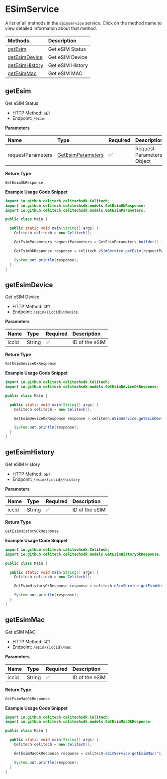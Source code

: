 # ESimService

A list of all methods in the `ESimService` service. Click on the method name to view detailed information about that method.

| Methods                           | Description      |
| :-------------------------------- | :--------------- |
| [getEsim](#getesim)               | Get eSIM Status  |
| [getEsimDevice](#getesimdevice)   | Get eSIM Device  |
| [getEsimHistory](#getesimhistory) | Get eSIM History |
| [getEsimMac](#getesimmac)         | Get eSIM MAC     |

## getEsim

Get eSIM Status

- HTTP Method: `GET`
- Endpoint: `/esim`

**Parameters**

| Name              | Type                                                | Required | Description               |
| :---------------- | :-------------------------------------------------- | :------- | :------------------------ |
| requestParameters | [GetEsimParameters](../models/GetEsimParameters.md) | ✅       | Request Parameters Object |

**Return Type**

`GetEsimOkResponse`

**Example Usage Code Snippet**

```java
import io.github.celitech.celitechsdk.Celitech;
import io.github.celitech.celitechsdk.models.GetEsimOkResponse;
import io.github.celitech.celitechsdk.models.GetEsimParameters;

public class Main {

  public static void main(String[] args) {
    Celitech celitech = new Celitech();

    GetEsimParameters requestParameters = GetEsimParameters.builder().iccid("1111222233334444555000").build();

    GetEsimOkResponse response = celitech.eSimService.getEsim(requestParameters);

    System.out.println(response);
  }
}

```

## getEsimDevice

Get eSIM Device

- HTTP Method: `GET`
- Endpoint: `/esim/{iccid}/device`

**Parameters**

| Name  | Type   | Required | Description    |
| :---- | :----- | :------- | :------------- |
| iccid | String | ✅       | ID of the eSIM |

**Return Type**

`GetEsimDeviceOkResponse`

**Example Usage Code Snippet**

```java
import io.github.celitech.celitechsdk.Celitech;
import io.github.celitech.celitechsdk.models.GetEsimDeviceOkResponse;

public class Main {

  public static void main(String[] args) {
    Celitech celitech = new Celitech();

    GetEsimDeviceOkResponse response = celitech.eSimService.getEsimDevice("1111222233334444555000");

    System.out.println(response);
  }
}

```

## getEsimHistory

Get eSIM History

- HTTP Method: `GET`
- Endpoint: `/esim/{iccid}/history`

**Parameters**

| Name  | Type   | Required | Description    |
| :---- | :----- | :------- | :------------- |
| iccid | String | ✅       | ID of the eSIM |

**Return Type**

`GetEsimHistoryOkResponse`

**Example Usage Code Snippet**

```java
import io.github.celitech.celitechsdk.Celitech;
import io.github.celitech.celitechsdk.models.GetEsimHistoryOkResponse;

public class Main {

  public static void main(String[] args) {
    Celitech celitech = new Celitech();

    GetEsimHistoryOkResponse response = celitech.eSimService.getEsimHistory("1111222233334444555000");

    System.out.println(response);
  }
}

```

## getEsimMac

Get eSIM MAC

- HTTP Method: `GET`
- Endpoint: `/esim/{iccid}/mac`

**Parameters**

| Name  | Type   | Required | Description    |
| :---- | :----- | :------- | :------------- |
| iccid | String | ✅       | ID of the eSIM |

**Return Type**

`GetEsimMacOkResponse`

**Example Usage Code Snippet**

```java
import io.github.celitech.celitechsdk.Celitech;
import io.github.celitech.celitechsdk.models.GetEsimMacOkResponse;

public class Main {

  public static void main(String[] args) {
    Celitech celitech = new Celitech();

    GetEsimMacOkResponse response = celitech.eSimService.getEsimMac("1111222233334444555000");

    System.out.println(response);
  }
}

```
